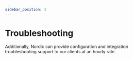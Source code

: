 ```yaml
---
sidebar_position: 2
---
```


# Troubleshooting

Additionally, Nordic can provide configuration and integration troubleshooting support to our clients at an hourly rate.